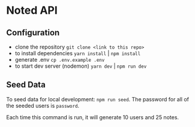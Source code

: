 # Noted API 

## Configuration

- clone the repository `git clone <link to this repo>`
- to install dependencies `yarn install` | `npm install`
- generate .env `cp .env.example .env`
- to start dev server (nodemon) `yarn dev` | `npm run dev`

## Seed Data

To seed data for local development: `npm run seed`. The password for all of the seeded users is `password`.

Each time this command is run, it will generate 10 users and 25 notes.